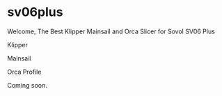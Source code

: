 # sv06plus

Welcome, The Best Klipper Mainsail and Orca Slicer for Sovol SV06 Plus 


Klipper



Mainsail



Orca Profile


Coming soon.
